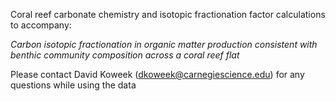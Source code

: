 Coral reef carbonate chemistry and isotopic fractionation factor calculations to accompany:

*Carbon isotopic fractionation in organic matter production consistent with benthic community composition across a coral reef flat*

Please contact David Koweek (dkoweek@carnegiescience.edu) for any questions while using the data
